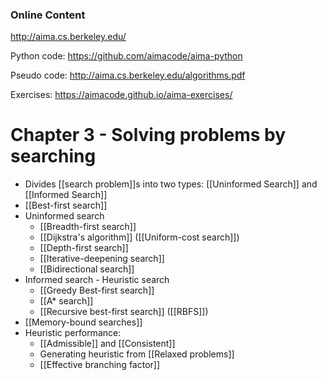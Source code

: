 ### Online Content
http://aima.cs.berkeley.edu/

Python code:
https://github.com/aimacode/aima-python

Pseudo code:
http://aima.cs.berkeley.edu/algorithms.pdf

Exercises:
https://aimacode.github.io/aima-exercises/
# Chapter 3 - Solving problems by searching

- Divides [[search problem]]s into two types: [[Uninformed Search]] and [[Informed Search]]
- [[Best-first search]]
- Uninformed search
	- [[Breadth-first search]]
	- [[Dijkstra's algorithm]] ([[Uniform-cost search]])
	- [[Depth-first search]]
	- [[Iterative-deepening search]]
	- [[Bidirectional search]]
- Informed search - Heuristic search
	- [[Greedy Best-first search]]
	- [[A* search]]
	- [[Recursive best-first search]] ([[RBFS]])
- [[Memory-bound searches]]
- Heuristic performance:
	- [[Admissible]] and [[Consistent]]
	- Generating heuristic from [[Relaxed problems]]
	- [[Effective branching factor]]